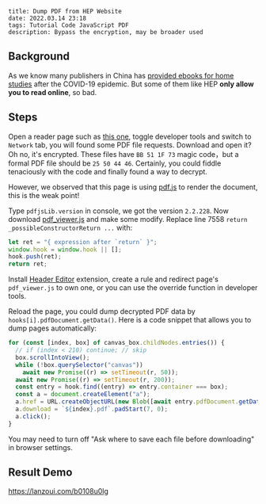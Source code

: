 ```
title: Dump PDF from HEP Website
date: 2022.03.14 23:18
tags: Tutorial Code JavaScript PDF
description: Bypass the encryption, may be broader used
```

## Background

As we know many publishers in China has [provided ebooks for home studies](https://library.xmu.edu.cn/info/1032/3824.htm) after the COVID-19 epidemic. But some of them like HEP **only allow you to read online**, so bad.

## Steps

Open a reader page such as [this one](https://ebook.hep.com.cn/ebooks/read/index.html#/pdfReader?url=https%3A%2F%2Fgateway.keledge.com%2Ftransfer%2Faqr%2Fauthorize&contentexternalid=P00079-01-9787040396638-Pdf), toggle developer tools and switch to `Network` tab, you will found some PDF file requests. Download and open it? Oh no, it's encrypted. These files have `BB 51 1F 73` magic code，but a formal PDF file should be `25 50 44 46`. Certainly, you could fiddle tenaciously with the code and finally found a way to decrypt.

However, we observed that this page is using [pdf.js](https://github.com/mozilla/pdf.js) to render the document, this is the weak point!

Type `pdfjsLib.version` in console, we got the version `2.2.228`. Now download [pdf_viewer.js](https://cdn.jsdelivr.net/npm/pdfjs-dist@2.2.228/web/pdf_viewer.js) and make some modify. Replace line 7558 `return _possibleConstructorReturn ...` with:

```javascript
let ret = "{ expression after `return` }";
window.hook = window.hook || [];
hook.push(ret);
return ret;
```

Install [Header Editor](https://chrome.google.com/webstore/detail/eningockdidmgiojffjmkdblpjocbhgh) extension, create a rule and redirect page's `pdf_viewer.js` to own one, or you can use the override function in developer tools.

Reload the page, you could dump decrypted PDF data by `hooks[i].pdfDocument.getData()`. Here is a code snippet that allows you to dump pages automatically:

```javascript
for (const [index, box] of canvas_box.childNodes.entries()) {
  // if (index < 210) continue; // skip
  box.scrollIntoView();
  while (!box.querySelector("canvas"))
    await new Promise((r) => setTimeout(r, 50));
  await new Promise((r) => setTimeout(r, 200));
  const entry = hook.find((entry) => entry.container === box);
  const a = document.createElement("a");
  a.href = URL.createObjectURL(new Blob([await entry.pdfDocument.getData()]));
  a.download = `${index}.pdf`.padStart(7, 0);
  a.click();
}
```

You may need to turn off "Ask where to save each file before downloading" in browser settings.

## Result Demo

<https://lanzoui.com/b0108u0lg>
